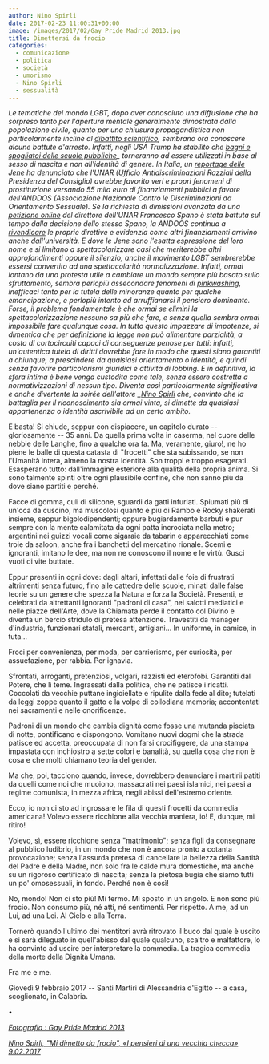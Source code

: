 ```yaml
---
author: Nino Spirli
date: 2017-02-23 11:00:31+00:00
image: /images/2017/02/Gay_Pride_Madrid_2013.jpg
title: Dimettersi da frocio
categories:
  - comunicazione
  - politica
  - società
  - umorismo
  - Nino Spirli
  - sessualità
---
```


*Le tematiche del mondo LGBT, dopo aver conosciuto una diffusione che ha sorpreso tanto per l'apertura mentale generalmente dimostrata dalla popolazione civile, quanto per una chiusura propagandistica non particolarmente incline al [dibattito scientifico](http://www.scritture.net/mag/gender-theories-riflessioni-a-margine/), sembrano ora conoscere alcune battute d'arresto. Infatti, negli USA Trump ha stabilito che [bagni e spogliatoi delle scuole pubbliche](http://www.apple.com/it/)\_ torneranno ad essere utilizzati in base al sesso di nascita e non all'identità di genere. In Italia, un [reportage delle Jene](http://www.apple.com/it/) ha denunciato che l'UNAR (Ufficio Antidiscriminazioni Razziali della Presidenza del Consiglio) avrebbe favorito veri e propri fenomeni di prostituzione versando 55 mila euro di finanziamenti pubblici a favore dell'ANDDOS (Associazione Nazionale Contro le Discriminazioni da Orientamento Sessuale). Se la richiesta di dimissioni avanzata da una [petizione online](http://www.citizengo.org/it/pc/41294-dimissioni-immediate-del-direttore-unar-francesco-spano) del direttore dell'UNAR Francesco Spano è stata battuta sul tempo dalla decisione dello stesso Spano, la ANDOOS continua a [rivendicare](http://www.anddos.org/unar-iene-soldi-pubblici-progetto-finanziato/) le proprie direttive e evidenzia come altri finanziamenti arrivino anche dall'università. E dove le Jene sono l'esatta espressione del loro nome e si limitano a spettacolarizzare casi che meriterebbe altri approfondimenti oppure il silenzio, anche il movimento LGBT sembrerebbe essersi convertito ad una spettacolarità normalizzazione. Infatti, ormai lontano da una protesta utile a cambiare un mondo sempre più basato sullo sfruttamento, sembra perlopiù assecondare fenomeni di [pinkwashing](http://www.scritture.net/mag/le-parole-del-sesso-taciuto/), inefficaci tanto per la tutela delle minoranze quanto per qualche emancipazione, e perlopiù intento ad arruffianarsi il pensiero dominante. Forse, il problema fondamentale è che ormai se elimini la spettacolarizzazione nessuno sa più che fare, e senza quella sembra ormai impossibile fare qualunque cosa. In tutto questo impazzare di impotenze, si dimentica che per definizione la legge non può alimentare parzialità, a costo di cortocircuiti capaci di conseguenze penose per tutti: infatti, un'autentica tutela di diritti dovrebbe fare in modo che questi siano garantiti a chiunque, a prescindere da qualsiasi orientamento o identità, e quindi senza favorire particolarismi giuridici e attività di lobbing. E in definitiva, la sfera intima è bene venga custodita come tale, senza essere costretta a normativizzazioni di nessun tipo. Diventa così particolarmente significativa e anche divertente la soirée dell'attore \_[Nino Spirli](http://www.apple.com/it/) che, convinto che la battaglia per il riconoscimento sia ormai vinta, si dimette da qualsiasi appartenenza o identità ascrivibile ad un certo ambito.*

E basta! Si chiude, seppur con dispiacere, un capitolo durato -- gloriosamente -- 35 anni. Da quella prima volta in caserma, nel cuore delle nebbie delle Langhe, fino a qualche ora fa. Ma, veramente, giuro!, ne ho piene le balle di questa catasta di "frocetti" che sta subissando, se non l'Umanità intera, almeno la nostra Identità. Son troppi e troppo esagerati. Esasperano tutto: dall'immagine esteriore alla qualità della propria anima. Si sono talmente spinti oltre ogni plausibile confine, che non sanno più da dove siano partiti e perché.

Facce di gomma, culi di silicone, sguardi da gatti infuriati. Spiumati più di un'oca da cuscino, ma muscolosi quanto e più di Rambo e Rocky shakerati insieme, seppur bigolodipendenti; oppure bugiardamente barbuti e pur sempre con la mente calamitata da ogni patta incrociata nella metro; argentini nei guizzi vocali come sigaraie da tabarin e apparecchiati come troie da saloon, anche fra i banchetti del mercatino rionale. Scemi e ignoranti, imitano le dee, ma non ne conoscono il nome e le virtù. Gusci vuoti di vite buttate.

Eppur presenti in ogni dove: dagli altari, infettati dalle foie di frustrati altrimenti senza futuro, fino alle cattedre delle scuole, minati dalle false teorie su un genere che spezza la Natura e forza la Società. Presenti, e celebrati da altrettanti ignoranti "padroni di casa", nei salotti mediatici e nelle piazze dell'Arte, dove la Chiamata perde il contatto col Divino e diventa un bercio stridulo di pretesa attenzione. Travestiti da manager d'industria, funzionari statali, mercanti, artigiani... In uniforme, in camice, in tuta...

Froci per convenienza, per moda, per carrierismo, per curiosità, per assuefazione, per rabbia. Per ignavia.

Sfrontati, arroganti, pretenziosi, volgari, razzisti ed eterofobi. Garantiti dal Potere, che li teme. Ingrassati dalla politica, che ne patisce i ricatti. Coccolati da vecchie puttane ingioiellate e ripulite dalla fede al dito; tutelati da leggi zoppe quanto il gatto e la volpe di collodiana memoria; accontentati nei sacramenti e nelle onorificenze.

Padroni di un mondo che cambia dignità come fosse una mutanda pisciata di notte, pontificano e dispongono. Vomitano nuovi dogmi che la strada patisce ed accetta, preoccupata di non farsi crocifiggere, da una stampa impastata con inchiostro a sette colori e banalità, su quella cosa che non è cosa e che molti chiamano teoria del gender.

Ma che, poi, tacciono quando, invece, dovrebbero denunciare i martirii patiti da quelli come noi che muoiono, massacrati nei paesi islamici, nei paesi a regime comunista, in mezza africa, negli abissi dell'estremo oriente.

Ecco, io non ci sto ad ingrossare le fila di questi frocetti da commedia americana! Volevo essere ricchione alla vecchia maniera, io! E, dunque, mi ritiro!

Volevo, sì, essere ricchione senza "matrimonio"; senza figli da consegnare al pubblico ludibrio, in un mondo che non è ancora pronto a cotanta provocazione; senza l'assurda pretesa di cancellare la bellezza della Santità del Padre e della Madre, non solo fra le calde mura domestiche, ma anche su un rigoroso certificato di nascita; senza la pietosa bugia che siamo tutti un po' omosessuali, in fondo. Perché non è così!

No, mondo! Non ci sto più! Mi fermo. Mi sposto in un angolo. E non sono più frocio. Non consumo più, né atti, né sentimenti. Per rispetto. A me, ad un Lui, ad una Lei. Al Cielo e alla Terra.

Tornerò quando l'ultimo dei mentitori avrà ritrovato il buco dal quale è uscito e si sarà dileguato in quell'abisso dal quale qualcuno, scaltro e malfattore, lo ha convinto ad uscire per interpretare la commedia. La tragica commedia della morte della Dignità Umana.

Fra me e me.

Giovedì 9 febbraio 2017 -- Santi Martiri di Alessandria d'Egitto -- a casa, scoglionato, in Calabria.

•

[*Fotografia : Gay Pride Madrid 2013*](http://www.apple.com/it/)

[*Nino Spirli, "Mi dimetto da frocio", «I pensieri di una vecchia checca» 9.02.2017*](http://www.apple.com/it/)
